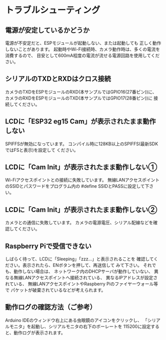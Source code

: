 # トラブルシューティング

## 電源が安定しているかどうか
電源が不安定だと、ESPモジュールが起動しない、または起動しても
正しく動作しないことがあります。
起動時やWi-Fi接続時、カメラ動作時は、多くの電流を消費するので、
目安として600mA程度の電流が流せる電源回路を使用してください。

## シリアルのTXDとRXDはクロス接続
カメラのTXDをESPモジュールのRXD(本サンプルではGPIO16(27番ピン))に、
カメラのRXDをESPモジュールのTXD(本サンプルではGPIO17(28番ピン))に
接続してください。

## LCDに「ESP32 eg15 Cam」が表示されたまま動作しない
SPIFFSが無効になっています。
コンパイル時に128KB以上のSPIFFS(最新SDKではFSと表示)を設定して
ください。

## LCDに「Cam Init」が表示されたまま動作しない①
Wi-Fiアクセスポイントとの接続に失敗しています。
無線LANアクセスポイントのSSIDとパスワードをプログラム内の
#define SSIDとPASSに設定して下さい。

## LCDに「Cam Init」が表示されたまま動作しない②
カメラとの通信に失敗しています。
カメラの電源電圧、シリアル配線などを確認してください。

## Raspberry Piで受信できない
しばらく待って、LCDに「Sleeping」「zzz...」と表示されることを
確認してください。表示されたら、ENボタンを押して、再送信して
みて下さい。
それでも、動作しない場合は、
ネットワーク内のDHCPサーバが動作していない、
異なる無線LANアクセスポイントへ接続されている、
異なるIPアドレスが設定されている、
無線LANアクセスポイントやRaspberry Piのファイヤーウォール等で
パケットが破棄されているなどが考えられます。

## 動作ログの確認方法（ご参考）
Arduino IDEのウィンドウ右上にある虫眼鏡のアイコンをクリックし、
「シリアルモニタ」を起動し、シリアルモニタの右下のボーレートを
115200に設定すると、動作ログが表示されます。

